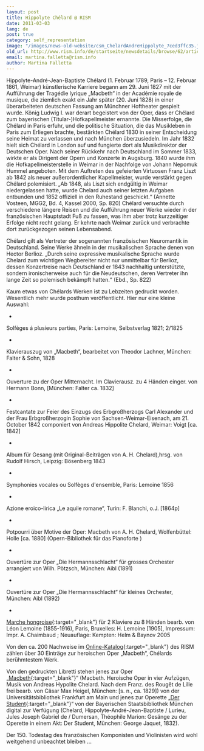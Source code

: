 ```yaml
---
layout: post
title: Hippolyte Chélard @ RISM
date: 2011-03-03
lang: de
post: true
category: self_representation
image: "/images/news-old-website/csm_ChelardAndreHippolyte_7ced3ffc35.jpg"
old_url: http://www.rism.info/de/startseite/newsdetails/browse/62/article/64/hippolyte-chelard-rism.html
email: martina.falletta@rism.info
author: Martina Falletta
---
```



Hippolyte-André-Jean-Baptiste Chélard (1. Februar 1789, Paris – 12. Februar 1861, Weimar) künstlerische Karriere begann am 29. Juni 1827 mit der Aufführung der Tragédie lyrique „Macbeth“ in der Académie royale de musique, die ziemlich exakt ein Jahr später (20. Juni 1828) in einer überarbeiteten deutschen Fassung am Münchner Hoftheater gespielt wurde. König Ludwig I. war derart begeistert von der Oper, dass er Chélard zum bayerischen (Titular-)Hofkapellmeister ernannte. Die Misserfolge, die Chélard in Paris erfuhr, und die politische Situation, die das Musikleben in Paris zum Erliegen brachte, bestärkten Chélard 1830 in seiner Entscheidung seine Heimat zu verlassen und nach München überzusiedeln. Im Jahr 1832 hielt sich Chélard in London auf und fungierte dort als Musikdirektor der Deutschen Oper. Nach seiner Rückkehr nach Deutschland im Sommer 1833, wirkte er als Dirigent der Opern und Konzerte in Augsburg. 1840 wurde ihm die Hofkapellmeisterstelle in Weimar in der Nachfolge von Johann Nepomuk Hummel angeboten. Mit dem Auftreten des gefeierten Virtuosen Franz Liszt ab 1842 als neuer außerordentlicher Kapellmeister, wurde verstärkt gegen Chélard polemisiert. „Ab 1848, als Liszt sich endgültig in Weimar niedergelassen hatte, wurde Chelard auch seiner letzten Aufgaben entbunden und 1852 offiziell in den Ruhestand geschickt.“ (Annette Vosteen, MGG2, Bd. 4, Kassel 2000, Sp. 820) Chélard versuchte durch verschiedene längere Reisen und die Aufführung neuer Werke wieder in der französischen Hauptstadt Fuß zu fassen, was ihm aber trotz kurzzeitiger Erfolge nicht recht gelang. Er kehrte nach Weimar zurück und verbrachte dort zurückgezogen seinen Lebensabend.

Chélard gilt als Vertreter der sogenannten französischen Neuromantik in Deutschland. Seine Werke ähneln in der musikalischen Sprache denen von Hector Berlioz. „Durch seine expressive musikalische Sprache wurde Chelard zum wichtigen Wegbereiter nicht nur unmittelbar für Berlioz, dessen Konzertreise nach Deutschland er 1843 nachhaltig unterstützte, sondern ironischerweise auch für die Neudeutschen, deren Vertreter ihn lange Zeit so polemisch bekämpft hatten.“ (Ebd., Sp. 822)

Kaum etwas von Chélards Werken ist zu Lebzeiten gedruckt worden. Wesentlich mehr wurde posthum veröffentlicht. Hier nur eine kleine Auswahl:

-

Solfèges á plusieurs parties, Paris: Lemoine, Selbstverlag 1821; 2/1825

-

Klavierauszug von „Macbeth“, bearbeitet von Theodor Lachner, München: Falter & Sohn, 1828

-

Ouverture zu der Oper Mitternacht. Im Clavierausz. zu 4 Händen einger. von Hermann Bonn, [München: Falter ca. 1832]

-

Festcantate zur Feier des Einzugs des Erbgroßherzogs Carl Alexander und der Frau Erbgroßherzogin Sophie von Sachsen-Weimar-Eisenach, am 21. October 1842 componiert von Andreas Hippolite Chelard, Weimar: Voigt [ca. 1842]

-

Album für Gesang (mit Original-Beiträgen von A. H. Chelard),hrsg. von Rudolf Hirsch, Leipzig: Bösenberg 1843

-

Symphonies vocales ou Solfèges d'ensemble, Paris: Lemoine 1856

-

Azione eroico-lirica „Le aquile romane“, Turin: F. Blanchi, o.J. [1864p]

-

Potpourri über Motive der Oper: Macbeth von A. H. Chelard, Wolfenbüttel: Holle [ca. 1880] (Opern-Bibliothek für das Pianoforte )

-

Ouvertüre zur Oper „Die Hermannsschlacht“ für grosses Orchester arrangiert von Wilh. Pötzsch, München: Aibl (1891)

-

Ouvertüre zur Oper „Die Hermannsschlacht“ für kleines Orchester, München: Aibl (1892)

-

[Marche hongroise](http://gallica.bnf.fr/ark:/12148/bpt6k3954851){:target="_blank"} für 2 Klaviere zu 8 Händen bearb. von Léon Lemoine (1855-1916), Paris, Bruxelles: H. Lemoine [1905], Impressum: Impr. A. Chaimbaud ; Neuauflage: Kempten: Helm & Baynov 2005



Von den ca. 200 Nachweise im [Online-Katalog](http://opac.rism.info/index.php?id=6&tx_bsbsearch_pi1%5Bsmode%5D=simple&L=0&tx_bsbsearch_pi1%5Bquery%5D%5B0%5D=chelard+hippolyte&tx_bsbsearch_pi1%5Bsubmit_button%5D=Suche){:target="_blank"} des RISM zählen über 30 Einträge zur heroischen Oper „Macbeth“, Chélards berühmtestem Werk.

Von den gedruckten Libretti stehen jenes zur Oper „[Macbeth](http://publikationen.ub.uni-frankfurt.de/volltexte/2008/110603/){:target="_blank"}“ (Macbeth. Heroische Oper in vier Aufzügen, Musik von Andreas Hypolite Chelard. Nach dem Franz. des Rougêt de Lille frei bearb. von Cäsar Max Heigel, München: [s. n., ca. 1829]) von der Universitätsbibliothek Frankfurt am Main und jenes zur Operette „[Der Student](http://daten.digitale-sammlungen.de/bsb00054329/image_1){:target="_blank"}“ von der Bayerischen Staatsbibliothek München digital zur Verfügung (Chelard, Hippolyte-André-Jean-Baptiste / Lurieu, Jules Joseph Gabriel de / Dumersan, Théophile Marion: Gesänge zu der Operette in einem Akt: Der Student, München: George Jaquet, 1832).

Der 150. Todestag des französischen Komponisten und Violinisten wird wohl weitgehend unbeachtet bleiben ...